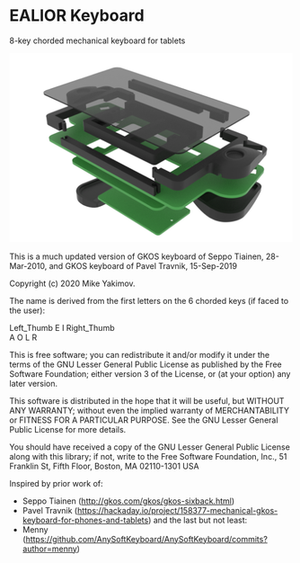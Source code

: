 # EALIOR Keyboard
8-key chorded mechanical keyboard for tablets

![Hardware](https://github.com/myak555/EALIOR_Keyboard/blob/main/Hardware/Assembly.png)

This is a much updated version of GKOS keyboard of Seppo Tiainen, 28-Mar-2010, and
GKOS keyboard of Pavel Travnik, 15-Sep-2019
  
Copyright (c) 2020 Mike Yakimov.

The name is derived from the first letters on the 6 chorded keys (if faced to the user):
  
Left_Thumb  E  I  Right_Thumb   
            A  O
            L  R

This is free software; you can redistribute it and/or modify it under the terms of the GNU Lesser General Public License as published by the Free Software Foundation; either version 3 of the License, or (at your option) any later version.

This software is distributed in the hope that it will be useful, but WITHOUT ANY WARRANTY; without even the implied warranty of MERCHANTABILITY or FITNESS FOR A PARTICULAR PURPOSE.  See the GNU Lesser General Public License for more details.

You should have received a copy of the GNU Lesser General Public License along with this library; if not, write to the Free Software Foundation, Inc., 51 Franklin St, Fifth Floor, Boston, MA  02110-1301  USA

 Inspired by prior work of:
 
* Seppo Tiainen (http://gkos.com/gkos/gkos-sixback.html)
* Pavel Travnik (https://hackaday.io/project/158377-mechanical-gkos-keyboard-for-phones-and-tablets) and the last but not least:
* Menny (https://github.com/AnySoftKeyboard/AnySoftKeyboard/commits?author=menny)
